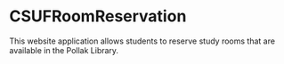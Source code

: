 # CSUFRoomReservation
This website application allows students to reserve study rooms that are available in the Pollak Library.
